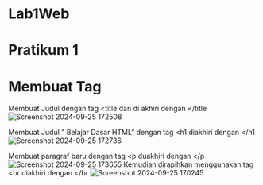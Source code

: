 # Lab1Web
# Pratikum 1
# Membuat Tag
Membuat Judul dengan tag <title dan di akhiri dengan </title
![Screenshot 2024-09-25 172508](https://github.com/user-attachments/assets/c5cf3aa5-78c2-4686-b6be-fc7afa0f47ae)

Membuat Judul " Belajar Dasar HTML" dengan tag <h1 diakhiri dengan </h1
![Screenshot 2024-09-25 172736](https://github.com/user-attachments/assets/637fbadc-8422-4fbf-9e8b-9ea4c6bcba9f)

Membuat paragraf baru dengan tag <p duakhiri dengan </p
![Screenshot 2024-09-25 173655](https://github.com/user-attachments/assets/d05f6e32-587c-4f60-a413-172a4b875098)
Kemudian dirapihkan menggunakan tag <br diakhiri dengan </br
![Screenshot 2024-09-25 170245](https://github.com/user-attachments/assets/b1a6686d-044c-414b-ae19-d897a07f200e)




